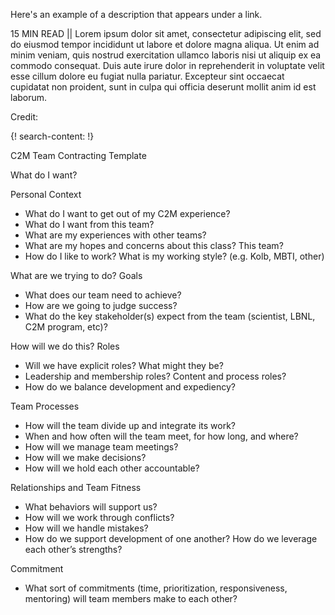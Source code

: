 Here's an example of a description that appears under a link.

15 MIN READ || Lorem ipsum dolor sit amet, consectetur adipiscing elit, sed do eiusmod tempor incididunt ut labore et dolore magna aliqua. Ut enim ad minim veniam, quis nostrud exercitation ullamco laboris nisi ut aliquip ex ea commodo consequat. Duis aute irure dolor in reprehenderit in voluptate velit esse cillum dolore eu fugiat nulla pariatur. Excepteur sint occaecat cupidatat non proident, sunt in culpa qui officia deserunt mollit anim id est laborum.

Credit: [ ]()

{! search-content: !}

C2M Team Contracting Template

What do I want?

Personal Context
*	What do I want to get out of my C2M experience?
*	What do I want from this team?
*	What are my experiences with other teams?
*	What are my hopes and concerns about this class?  This team?
*	How do I like to work? What is my working style? (e.g. Kolb, MBTI, other)	

What are we trying to do?
Goals
*	What does our team need to achieve?
*	How are we going to judge success?
*	What do the key stakeholder(s) expect from the team (scientist, LBNL, C2M program, etc)?	

How will we do this?
Roles
*	Will we have explicit roles? What might they be?
*	Leadership and membership roles?  Content and process roles?
*	How do we balance development and expediency?	

Team  Processes
*	How will the team divide up and integrate its work?
*	When and how often will the team meet, for how long, and where?
*	How will we manage team meetings?
*	How will we make decisions?
*	How will we hold each other accountable?	

Relationships and Team Fitness
*	What behaviors will support us?
*	How will we work through conflicts?
*	How will we handle mistakes?
*	How do we support development of one another? How do we leverage each other’s strengths?	

Commitment
*	What sort of commitments (time, prioritization, responsiveness, mentoring) will team members make to each other?	


